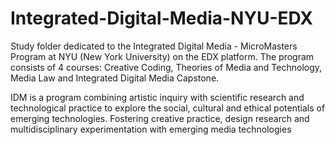 # Integrated-Digital-Media-NYU-EDX
Study folder dedicated to the Integrated Digital Media - MicroMasters Program at NYU (New York University) on the EDX platform. The program consists of 4 courses: Creative Coding, Theories of Media and Technology, Media Law and Integrated Digital Media Capstone.

IDM is a program combining artistic inquiry with scientific research and technological practice to explore the social, cultural and ethical potentials of emerging technologies. Fostering creative practice, design research and multidisciplinary experimentation with emerging media technologies
